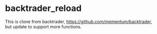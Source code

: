 # backtrader_reload
This is clone from backtrader, https://github.com/mementum/backtrader, but update to support more functions.

